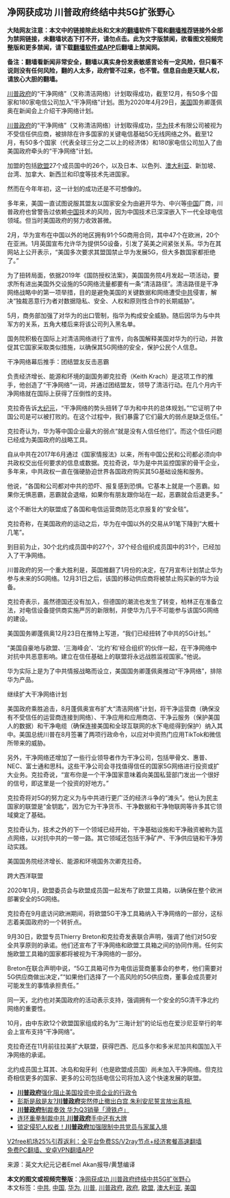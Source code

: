  <h2>净网获成功 川普政府终结中共5G扩张野心</h2> <p class="notice"><b>大陆网友注意：本文中的链接除此处和文末的<a href="https://github.com/bannedbook/fanqiang" >翻墙</a>软件下载和<a href="https://github.com/killgcd/justmysocks/blob/master/README.md">翻墙推荐</a>链接外全部为禁网链接，未翻墙状态下打不开，请勿点击。此为文字版禁闻，欲看图文视频完整版和更多禁闻，请下载<a href="https://github.com/bannedbook/fanqiang">翻墙软件或APP</a>后翻墙上禁闻网。</p><p>备注：翻墙看新闻非常安全，翻墙以真实身份发表敏感言论有一定风险，但只看不说则没有任何风险，翻的人太多，政府管不过来，也不管。信息自由是天赋人权，请放心大胆的翻墙。</b></p>  <div class="entry"> <p id="conimg"><a href="https://www.bannedbook.org/bnews/tag/%e5%b7%9d%e6%99%ae/" class="st_tag internal_tag" rel="tag" title="标签 川普 下的日志">川普</a><a href="https://www.bannedbook.org/bnews/tag/%e6%94%bf%e5%ba%9c/" class="st_tag internal_tag" rel="tag" title="标签 政府 下的日志">政府</a>的“干净网络”（又称清洁网络）计划取得成功，截至12月，有50多个国家和180家电信公司加入“干净网络”计划。图为2020年4月29日，<a href="https://www.bannedbook.org/bnews/tag/%e7%be%8e%e5%9b%bd/" class="st_tag internal_tag" rel="tag" title="标签 美国 下的日志">美国</a>国务卿蓬佩奥在新闻会上介绍干净网络计划。</p> <p><a href="https://www.bannedbook.org/bnews/tag/%e5%b7%9d%e6%99%ae%e6%94%bf%e5%ba%9c/" class="st_tag internal_tag" rel="tag" title="标签 川普政府 下的日志">川普政府</a>的“干净网络”（又称清洁网络）计划取得成功，<a href="https://www.bannedbook.org/bnews/tag/%e5%8d%8e%e4%b8%ba/" class="st_tag internal_tag" rel="tag" title="标签 华为 下的日志">华为</a>技术有限公司被视为不受信任供应商，被排除在许多国家的关键电信基础5G无线网络之外。截至12月，有50多个国家（代表全球三分之二以上的经济体）和180家电信公司加入了由美国政府牵头的“干净网络”计划。</p> <p>加盟的包括<a href="https://www.bannedbook.org/bnews/tag/%e6%ac%a7%e7%9b%9f/" class="st_tag internal_tag" rel="tag" title="标签 欧盟 下的日志">欧盟</a>27个成员国中的26个，以及日本、以色列、<a href="https://www.bannedbook.org/bnews/tag/%e6%be%b3%e5%a4%a7%e5%88%a9%e4%ba%9a/" class="st_tag internal_tag" rel="tag" title="标签 澳大利亚 下的日志">澳大利亚</a>、新加坡、台湾、加拿大、新西兰和印度等技术先进国家。</p> <p>然而在今年年初，这一计划的成功还是不可想像的。</p> <p>多年来，美国一直试图说服其盟友以国家安全为由避开华为、中兴等<span class='wp_keywordlink_affiliate'><a href="https://www.bannedbook.org/" title="中国" target="_blank">中国</a></span>厂商，川普政府也曾警告过依赖<a href="https://www.bannedbook.org/bnews/tag/%E4%B8%AD%E5%9B%BD/" class="st_tag internal_tag" rel="tag" title="标签 中国 下的日志">中国</a>技术的风险，因为中国技术已深深嵌入下一代全球电信领域。但当时美国政府的努力收效甚微。</p> <p>2月，华为宣布在中国以外的地区拥有91个5G商用合同，其中47个在欧洲，20个在亚洲。1月英国宣布允许华为提供5G设备，引发了英美之间紧张关系。华为在其网站上公开表示，“美国多次要求其盟国禁止华为发展5G，但大多数国家都拒绝了。”</p> <p>为了扭转局面，依据2019年《国防授权法案》，美国国务院4月发起一项活动，要求所有进出美国外交设施的5G网络流量都要有一条“清洁路径”。清洁路径是干净网络战略中的第一项举措，目的是避免美国的关键数据和网络遭受<a href="https://www.bannedbook.org/bnews/tag/%e4%b8%ad%e5%85%b1/" class="st_tag internal_tag" rel="tag" title="标签 中共 下的日志">中共</a>侵害，解决“独裁恶意行为者对数据隐私、安全、人权和原则性合作的长期威胁”。</p> <p>5月，商务部加强了对华为的出口管制，指华为构成安全威胁。随后因华为与中共军方的关系，五角大楼后来将该公司列入黑名单。</p> <p>国务院积极在国际上对清洁网络进行了宣传，向各国解释美国对华为的行动，并敦促其它国家采取类似措施，以确保其5G网络的安全，保护公民个人信息。</p>  <p>干净网络幕后推手：团结盟友反击恶霸</p> <p>负责经济增长、能源和环境的副国务卿克拉奇（Keith Krach）是这项工作的推手，他创造了“干净网络”一词，并通过团结盟友，领导了清洁行动。在几个月内干净网络就在国际上获得了压倒性的支持。</p> <p>克拉奇告诉<span class='wp_keywordlink_affiliate'><a href="http://www.epochtimes.com/" title="大纪元" target="_blank">大纪元</a></span>，“干净网络的势头扭转了华为和中共的总体规划。”“它证明了中国公司是可以被打败的。在这个过程中，我们暴露了它们最大的弱点是缺乏信任。”</p> <p>克拉奇认为，华为等中国企业最大的弱点“就是没有人信任他们”。而这个信任问题已经成为美国政府的战略工具。</p> <p>自从中共在2017年6月通过《国家情报法》以来，所有中国公民和公司都必须向中共政权交出任何要求的信息或数据。克拉奇说，华为是中共监控国家的骨干企业，多年来，中共政权一直在强硬胁迫世界各国政府购买其5G基础设施和服务。</p> <p>他说，“各国和公司都对中共的恐吓、报复感到恐惧。它基本上就是一个恶霸。如果你无惧恶霸，恶霸就会退缩，如果你有朋友跟你站在一起，恶霸就会后退更多。”</p> <p>这个不断壮大的联盟成了各国和电信运营商防范北京报复的“安全毯”。</p> <p>克拉奇称，在美国政府的运动之后，华为在中国以外的交易从91笔下降到“大概十几笔”。</p> <p>到目前为止，30个北约成员国中的27个，37个经合组织成员国中的31个，已经加入了干净网络。</p>  <p>川普政府的另一个重大胜利是，英国推翻了1月份的决定，在7月宣布计划禁止华为参与未来的5G网络。12月31日之后，该国的移动供应商将被禁止购买新的华为设备。</p> <p>克拉奇表示，虽然德国还没有加入，但德国的潮流也发生了转变，柏林正在准备立法，对电信设备提供商实施严厉的新限制，并使华为几乎不可能参与该国5G网络的建设。</p> <p>美国国务卿蓬佩奥12月23日在推特上写道，“我们已经扭转了中共的5G计划。”</p> <p>“美国自豪地与欧盟、‘三海峰会’、‘北约’和‘经合组织’的伙伴一起，在干净网络中对抗中共恶意影响。建立在信任基础上的联盟将永远战胜监视国家。”他说。</p> <p>华为实际上是为了中共情报战略而设立，美国国务卿蓬佩奥推动“干净网络”，排除华为产品。</p> <p>继续扩大干净网络计划</p> <p>美国政府乘胜追击，8月蓬佩奥宣布扩大“清洁网络”计划，将干净运营商（确保没有不受信任的运营商连接到网络）、干净应用和应用商店、干净云服务（保护美国人的数据）和干净电缆（确保连接美国和全球互联网的水下电缆得到保护）纳入其中。美国总统川普在8月签署了两项行政命令，以应对中资热门应用TikTok和微信所带来的威胁。</p> <p>另外，干净网络还增加了一些行业领导者作为干净公司，包括甲骨文、惠普、NEC、富士通和思科。这些干净公司会寻找值得信任的国家5G网络进行投资或扩大业务。克拉奇说，“宣布你是一个干净国家意味着向美国私营部门发出一个很好的信号，即这里是一个投资的好地方。”</p> <p>克拉奇将对5G的努力定义为与中共进行更广泛的经济斗争的“滩头”。他认为民主国家的联盟是“金钥匙”，因为它为干净货币、干净数据和干净物联网等许多其它领域奠定了基础。</p>  <p>克拉奇认为，技术之外的下一个领域已经开始，干净基础设施和干净融资被称为蓝点网络，以对抗中共的一带一路。其它领域还包括干净矿产、干净供应链和干净劳动实践。</p> <p>美国国务院经济增长、能源和环境国务次卿克拉奇。</p> <p>跨大西洋联盟</p> <p>2020年1月，欧盟委员会与欧盟成员国一起发布了欧盟工具箱，以确保在整个欧洲部署安全的5G网络。</p> <p>克拉奇在9月底访问欧洲期间，将欧盟5G干净工具箱纳入干净网络的一部分，这标志着美国政府的一个转折点。</p> <p>9月30日，欧盟专员Thierry Breton和克拉奇发表联合声明，强调了他们对5G安全共享原则的承诺。他们还宣布了干净网络和欧盟工具箱之间的协同作用。任何实施欧盟工具箱的国家都将被视为干净网络的一部分。</p> <p>Breton在联合声明中说，“5G工具箱可作为电信运营商董事会的参考，他们需要对5G供应商做出决定，”“如果他们选择了一个高风险的5G供应商，董事会成员要对可能发生的事情承担责任。”</p> <p>同一天，北约也对美国政府的活动表示支持，强调拥有一个安全的5G清干净北约网络的重要性。</p> <p>10月，由中东欧12个欧盟国家组成的名为“三海计划”的论坛也在爱沙尼亚举行的年会上宣布支持“干净网络”。</p>  <p>克拉奇还在11月前往拉美扩大联盟，获得巴西、厄瓜多尔和多米尼加共和国加入干净网络的承诺。</p> <p>北约成员国土耳其、冰岛和匈牙利（也是欧盟成员国）尚未加入干净网络。但克拉奇相信更多的国家、更多的公司包括电信公司将加入这个快速发展的联盟。</p> <ul class='op-related-articles' title='相关阅读'> <li><a href='https://www.bannedbook.org/bnews/cnnews/20201229/1457067.html' target='_blank'><b>川普政府</b>强化阻止美国投资中资企业的行政令</a></li> <li><a href='https://www.bannedbook.org/bnews/bannedvideo/20201227/1456044.html' target='_blank'>彭斯是敌是友?<b>川普政府</b>突然停止撤出白宫,朱利安尼誓言放出真相.</a></li> <li><a href='https://www.bannedbook.org/bnews/cnnews/20201227/1455637.html' target='_blank'><b>川普政府</b>制裁奏效 华为Q3销量「滑铁卢」</a></li> <li><a href='https://www.bannedbook.org/bnews/cbnews/20201225/1454721.html' target='_blank'>连环重拳制裁中共 <b>川普政府</b>手中还有大牌</a></li> <li><a href='https://www.bannedbook.org/bnews/bannedvideo/20201222/1452791.html' target='_blank'>锁定侵犯人权者！<b>川普政府</b>加强限制中共党员与家属入境</a></li> </ul> <p class="texttj"> <a href="https://www.bannedbook.org/forum23/topic22702.html" target="_blank">V2free机场25%引荐返利：全平台免费SS/V2ray节点+经济套餐高速翻墙</a><br/> <a href="https://github.com/bannedbook/fanqiang/wiki/%E7%A6%81%E9%97%BB%E7%BD%91%E5%AE%89%E5%8D%93%E7%BF%BB%E5%A2%99%E6%96%B0%E9%97%BBAPP" target="_blank">免费PC翻墙、安卓VPN翻墙APP</a></p><p> 来源：英文大纪元记者Emel Akan报导/黄慧编译 </p><a name='sharetosocial'></a>       <div><b>本文的图文或视频完整版</b>：<a href='https://www.bannedbook.org/bnews/cbnews/20201231/1458490.html'>净网获成功 川普政府终结中共5G扩张野心</a></div>  </div><!--END ENTRY--> <div class="postfooter"> <div>本文标签：<a href="https://www.bannedbook.org/bnews/tag/%e4%b8%ad%e5%85%b1/" rel="tag">中共</a>, <a href="https://www.bannedbook.org/bnews/tag/%E4%B8%AD%E5%9B%BD/" rel="tag">中国</a>, <a href="https://www.bannedbook.org/bnews/tag/%e5%8d%8e%e4%b8%ba/" rel="tag">华为</a>, <a href="https://www.bannedbook.org/bnews/tag/%e5%b7%9d%e6%99%ae/" rel="tag">川普</a>, <a href="https://www.bannedbook.org/bnews/tag/%e5%b7%9d%e6%99%ae%e6%94%bf%e5%ba%9c/" rel="tag">川普政府</a>, <a href="https://www.bannedbook.org/bnews/tag/%e6%94%bf%e5%ba%9c/" rel="tag">政府</a>, <a href="https://www.bannedbook.org/bnews/tag/%e6%ac%a7%e7%9b%9f/" rel="tag">欧盟</a>, <a href="https://www.bannedbook.org/bnews/tag/%e6%be%b3%e5%a4%a7%e5%88%a9%e4%ba%9a/" rel="tag">澳大利亚</a>, <a href="https://www.bannedbook.org/bnews/tag/%e7%be%8e%e5%9b%bd/" rel="tag">美国</a></div>  </div><!--END POSTFOOTER--> 